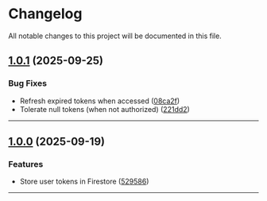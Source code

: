 <!--- BEGIN HEADER -->
# Changelog

All notable changes to this project will be documented in this file.
<!--- END HEADER -->

## [1.0.1](https://github.com/groton-school/slim-oauth2-api-proxy-gae-repository/compare/v1.0.0...v1.0.1) (2025-09-25)

### Bug Fixes

* Refresh expired tokens when accessed ([08ca2f](https://github.com/groton-school/slim-oauth2-api-proxy-gae-repository/commit/08ca2fb39ea4c0bec0eb92bc69a1701bb9c9436a))
* Tolerate null tokens (when not authorized) ([221dd2](https://github.com/groton-school/slim-oauth2-api-proxy-gae-repository/commit/221dd23e5645f4dfb8ea6ef35804c649c68713e0))


---

## [1.0.0](https://github.com/groton-school/slim-oauth2-api-proxy-gae-repository/compare/38500ff7410ac32fe1288bd1d8d4f7139aefecb6...v1.0.0) (2025-09-19)

### Features

* Store user tokens in Firestore ([529586](https://github.com/groton-school/slim-oauth2-api-proxy-gae-repository/commit/529586d9a9ea756d0d49ba5d77be7bc572031244))


---

